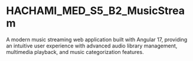 # HACHAMI_MED_S5_B2_MusicStream
A modern music streaming web application built with Angular 17, providing an intuitive user experience with advanced audio library management, multimedia playback, and music categorization features.
